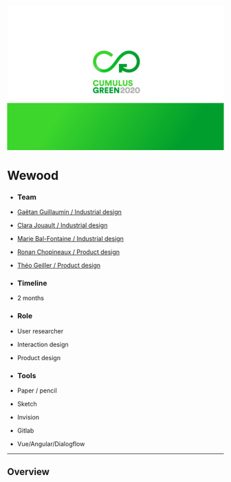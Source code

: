 ![Welcome page of our EPO project](../../assets/cumulus/cover.png)

# Wewood

- ### Team 
- [Gaëtan Guillaumin / Industrial design](https://www.gaetanguillaumin.com/)
- [Clara Jouault / Industrial design](https://www.linkedin.com/in/cjouault/?originalSubdomain=fr)
- [Marie Bal-Fontaine / Industrial design](http://colossus.lecolededesign.com/mbal-fontaine/about/)
- [Ronan Chopineaux / Product design](#)
- [Théo Geiller / Product design](#)

- ### Timeline
- 2 months

- ### Role
- User researcher
- Interaction design
- Product design
 
- ### Tools
- Paper / pencil
- Sketch
- Invision
- Gitlab
- Vue/Angular/Dialogflow
 ---
## Overview